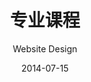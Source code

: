 ---
title: 专业课程
subtitle: Website Design
layout: default
modal-id: 4
date: 2014-07-15
img: treehouse.png
thumbnail: treehouse-thumbnail.png
alt: image-alt
project-date: April 2014
client: Start Bootstrap
category: Web Development
description: 实行全日制教学，小班授课，大量真题、模拟考场实训，让学员在真正的考场从容不迫、如鱼得水。除专业课外，班主任全天、全过程辅导，及时解决遗留问题。因材施教和机动教学，极大的提高了艺术高考的通过率。同时还开设整个高三阶段的文化课课程，专业课和文化课相结合，不会顾此失彼。

---